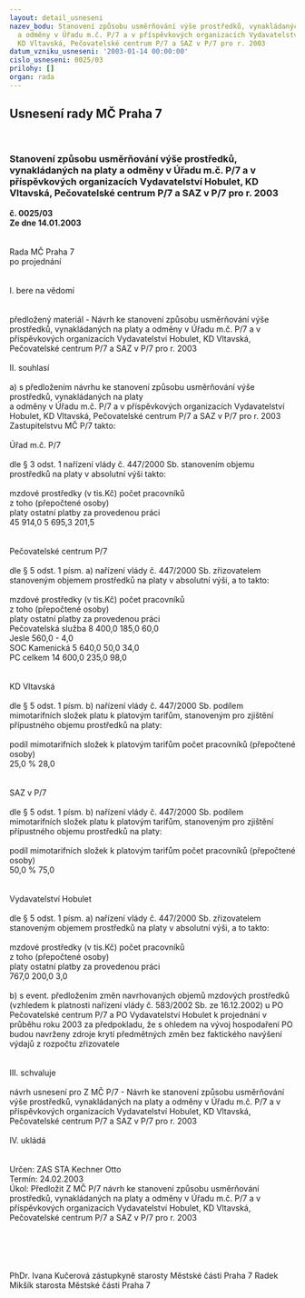 ```yaml
---
layout: detail_usneseni
nazev_bodu: Stanovení způsobu usměrňování výše prostředků, vynakládaných na platy
  a odměny v Úřadu m.č. P/7 a v příspěvkových organizacích Vydavatelství Hobulet,
  KD Vltavská, Pečovatelské centrum P/7 a SAZ v P/7 pro r. 2003
datum_vzniku_usneseni: '2003-01-14 00:00:00'
cislo_usneseni: 0025/03
prilohy: []
organ: rada
---
```

<div id="ucUsn_pList" class="usn">
	<span><h2>Usnesení rady MČ Praha 7 </h2>
<br></span><div class="standBody">
<span><h3>Stanovení způsobu usměrňování výše prostředků, vynakládaných na platy a odměny v Úřadu m.č. P/7 a v příspěvkových organizacích Vydavatelství Hobulet, KD Vltavská, Pečovatelské centrum P/7 a SAZ v P/7 pro r. 2003</h3></span><div class="center">
		<strong>č. 0025/03</strong><br>
	</div>
<div class="center">
		<strong>Ze dne 14.01.2003</strong><br><br>
	</div>
<br>Rada MČ Praha 7<br>po projednání<br><br><br>I.	bere na vědomí<br><br> <br>předložený materiál - Návrh ke stanovení způsobu usměrňování výše prostředků, vynakládaných na platy a odměny v Úřadu m.č. P/7 a v příspěvkových organizacích Vydavatelství Hobulet, KD Vltavská, Pečovatelské centrum P/7 a SAZ v P/7 pro r. 2003<br><br>II.	souhlasí <br><br>a) s předložením návrhu ke stanovení způsobu usměrňování výše prostředků, vynakládaných na platy <br>a odměny v Úřadu m.č. P/7 a v příspěvkových organizacích Vydavatelství Hobulet, KD Vltavská, Pečovatelské centrum P/7 a SAZ v P/7 pro r. 2003  Zastupitelstvu MČ P/7 takto:<br><br>Úřad m.č. P/7<br><br>dle § 3 odst. 1 nařízení vlády č. 447/2000 Sb. stanovením objemu prostředků na platy v absolutní výši takto:<br><br>mzdové prostředky (v tis.Kč)	počet pracovníků<br>z toho	(přepočtené osoby)<br>platy	ostatní platby za provedenou práci	<br>45 914,0	5 695,3	201,5<br><br><br>Pečovatelské centrum P/7<br><br>dle § 5 odst. 1 písm. a) nařízení vlády č. 447/2000 Sb. zřizovatelem stanoveným objemem prostředků na platy v absolutní výši, a to takto:<br><br>mzdové prostředky (v tis.Kč)	počet pracovníků<br>z toho	(přepočtené osoby)<br>platy	ostatní platby za provedenou práci	<br>Pečovatelská služba         8 400,0	185,0	60,0<br>Jesle                                    560,0	-	 4,0<br>SOC Kamenická              5 640,0	 50,0	34,0<br>PC celkem                     14 600,0	235,0	98,0<br><br><br>KD Vltavská<br><br>dle § 5 odst. 1 písm. b) nařízení vlády č. 447/2000 Sb. podílem mimotarifních složek platu k platovým tarifům, stanoveným pro zjištění přípustného objemu prostředků na platy:<br><br>podíl mimotarifních složek k platovým tarifům	počet pracovníků (přepočtené osoby)<br>25,0 %	28,0<br><br><br>SAZ v P/7<br><br>dle § 5 odst. 1 písm. b) nařízení vlády č. 447/2000 Sb. podílem mimotarifních složek platu k platovým tarifům, stanoveným pro zjištění přípustného objemu prostředků na platy:<br><br>podíl mimotarifních složek k platovým tarifům	počet pracovníků (přepočtené osoby)<br>50,0 %	75,0<br><br><br>Vydavatelství Hobulet<br><br>dle § 5 odst. 1 písm. a) nařízení vlády č. 447/2000 Sb. zřizovatelem stanoveným objemem prostředků na platy v absolutní výši, a to takto:<br><br>mzdové prostředky (v tis.Kč)	počet pracovníků<br>z toho	(přepočtené osoby)<br>platy	ostatní platby za provedenou práci	<br>767,0	200,0	3,0<br><br>b) s event. předložením změn navrhovaných objemů mzdových prostředků (vzhledem k platnosti nařízení vlády č. 583/2002 Sb. ze 16.12.2002) u PO Pečovatelské centrum P/7 a PO Vydavatelství Hobulet k projednání v průběhu roku 2003 za předpokladu, že s ohledem na vývoj hospodaření PO budou navrženy zdroje krytí předmětných změn bez faktického navýšení výdajů z rozpočtu zřizovatele <br><br><br>III.	schvaluje <br><br>návrh usnesení pro Z MČ P/7 - Návrh ke stanovení způsobu usměrňování výše prostředků, vynakládaných na platy a odměny v Úřadu m.č. P/7 a v příspěvkových organizacích Vydavatelství Hobulet, KD Vltavská, Pečovatelské centrum P/7 a SAZ v P/7 pro r. 2003<br><br>IV.	ukládá <br><br> <br>Určen:	ZAS STA Kechner Otto<br>Termín: 24.02.2003<br>Úkol:	Předložit Z MČ P/7 návrh ke stanovení způsobu usměrňování prostředků, vynakládaných na platy a odměny v Úřadu m.č. P/7 a v příspěvkových organizacích Vydavatelství Hobulet, KD Vltavská, Pečovatelské centrum P/7 a SAZ v P/7 pro r. 2003<br> <br><br><br> <br>	<br>PhDr. Ivana Kučerová zástupkyně starosty Městské části Praha 7	 Radek Mikšík starosta Městské části Praha 7<br>	<br><br>
</div>
</div>